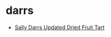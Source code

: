 # darrs

 * [Sally Darrs Updated Dried Fruit Tart](../index/s/sally-darrs-updated-dried-fruit-tart-10806.json)
